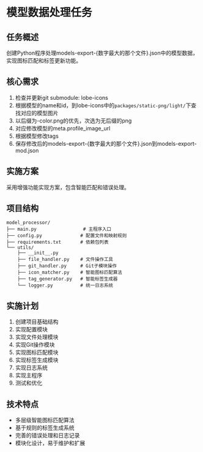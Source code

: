 # 模型数据处理任务

## 任务概述
创建Python程序处理models-export-{数字最大的那个文件}.json中的模型数据，实现图标匹配和标签更新功能。

## 核心需求
1. 检查并更新git submodule: lobe-icons
2. 根据模型的name和id，到lobe-icons中的`packages/static-png/light/`下查找对应的模型图片
3. 以后缀为-color.png的优先，次选为无后缀的png
4. 对应修改模型的meta.profile_image_url
5. 根据模型修改tags
6. 保存修改后的models-export-{数字最大的那个文件}.json到models-export-mod.json

## 实施方案
采用增强功能实现方案，包含智能匹配和错误处理。

## 项目结构
```
model_processor/
├── main.py                 # 主程序入口
├── config.py              # 配置文件和映射规则
├── requirements.txt       # 依赖包列表
└── utils/
    ├── __init__.py
    ├── file_handler.py    # 文件操作工具
    ├── git_handler.py     # Git子模块操作
    ├── icon_matcher.py    # 智能图标匹配算法
    ├── tag_generator.py   # 智能标签生成器
    └── logger.py          # 统一日志系统
```

## 实施计划
1. 创建项目基础结构
2. 实现配置模块
3. 实现文件处理模块
4. 实现Git操作模块
5. 实现图标匹配模块
6. 实现标签生成模块
7. 实现日志系统
8. 实现主程序
9. 测试和优化

## 技术特点
- 多层级智能图标匹配算法
- 基于规则的标签生成系统
- 完善的错误处理和日志记录
- 模块化设计，易于维护和扩展

